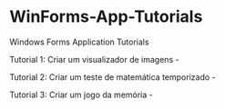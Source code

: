 # WinForms-App-Tutorials
Windows Forms Application Tutorials

<p>Tutorial 1: Criar um visualizador de imagens - <a href="https://docs.microsoft.com/pt-br/visualstudio/ide/tutorial-1-create-a-picture-viewer" target="_blank"></a></p>
<p>Tutorial 2: Criar um teste de matemática temporizado - <a href="https://docs.microsoft.com/pt-br/visualstudio/ide/tutorial-2-create-a-timed-math-quiz" target="_blank"></a></p>
<p>Tutorial 3: Criar um jogo da memória - <a href="https://docs.microsoft.com/pt-br/visualstudio/ide/tutorial-3-create-a-matching-game" target="_blank"></a></p>
